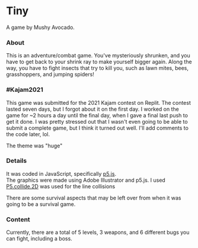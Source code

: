 # Tiny

A game by Mushy Avocado. 

### About

This is an adventure/combat game. You've mysteriously shrunken, and you have to get back to your shrink ray to make yourself bigger again. Along the way, you have to fight insects that try to kill you, such as lawn mites, bees, grasshoppers, and jumping spiders!

### #Kajam2021

This game was submitted for the 2021 Kajam contest on Replit. The contest lasted seven days, but I forgot about it on the first day.  I worked on the game for ~2 hours a day until the final day, when I gave a final last push to get it done. I was pretty stressed out that I wasn't even going to be able to submit a complete game, but I think it turned out well. I'll add comments to the code later, lol.

The theme was "huge"

### Details

It was coded in JavaScript, specifically [p5.js](https://p5js.org/).  
The graphics were made using Adobe Illustrator and p5.js.
I used [P5.collide.2D](https://github.com/bmoren/p5.collide2D) was used for the line collisions  

There are some survival aspects that may be left over from when it was going to be a survival game.

### Content

Currently, there are a total of 5 levels, 3 weapons, and 6 different bugs you can fight, including a boss.
